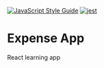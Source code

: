 [![JavaScript Style Guide](https://img.shields.io/badge/code_style-semistandard-brightgreen.svg)](https://standardjs.com)
[![jest](https://jestjs.io/img/jest-badge.svg)](https://github.com/facebook/jest)

# Expense App

React learning app
